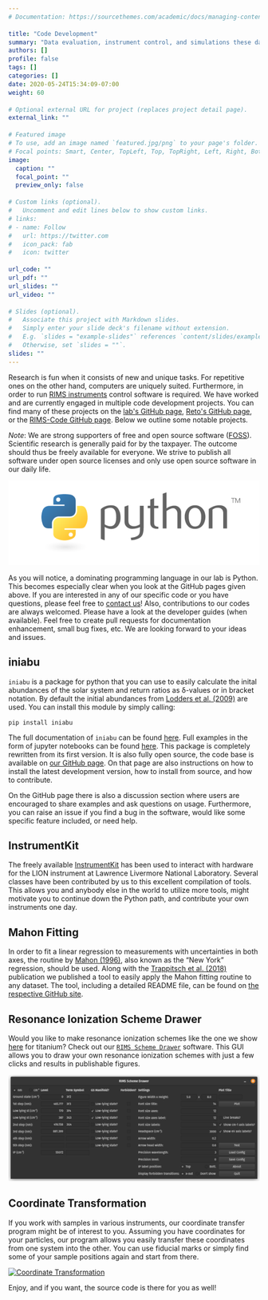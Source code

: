 ```yaml
---
# Documentation: https://sourcethemes.com/academic/docs/managing-content/

title: "Code Development"
summary: "Data evaluation, instrument control, and simulations these days all require code development skills and experience."
authors: []
profile: false
tags: []
categories: []
date: 2020-05-24T15:34:09-07:00
weight: 60

# Optional external URL for project (replaces project detail page).
external_link: ""

# Featured image
# To use, add an image named `featured.jpg/png` to your page's folder.
# Focal points: Smart, Center, TopLeft, Top, TopRight, Left, Right, BottomLeft, Bottom, BottomRight.
image:
  caption: ""
  focal_point: ""
  preview_only: false

# Custom links (optional).
#   Uncomment and edit lines below to show custom links.
# links:
# - name: Follow
#   url: https://twitter.com
#   icon_pack: fab
#   icon: twitter

url_code: ""
url_pdf: ""
url_slides: ""
url_video: ""

# Slides (optional).
#   Associate this project with Markdown slides.
#   Simply enter your slide deck's filename without extension.
#   E.g. `slides = "example-slides"` references `content/slides/example-slides.md`.
#   Otherwise, set `slides = ""`.
slides: ""
---
```


Research is fun when it consists of new and unique tasks. For repetitive ones on the other hand, computers are uniquely suited. Furthermore, in order to run [RIMS instruments](/project/rims/) control software is required. We have worked and are currently engaged in multiple code development projects. You can find many of these projects on the <a href="https://github.com/galactic-forensics" target="_blank">lab's GitHub page</a>, <a href="https://github.com/trappitsch" target="_blank">Reto's GitHub page</a>, or the <a href="https://github.com/RIMS-Code" target="_blank">RIMS-Code GitHub page</a>. Below we outline some notable projects.

*Note*: We are strong supporters of free and open source software (<a href="https://en.wikipedia.org/wiki/Free_and_open-source_software" target="_blank">FOSS</a>). Scientific research is generally paid for by the taxpayer. The outcome should thus be freely available for everyone. We strive to publish all software under open source licenses and only use open source software in our daily life.

<a href="https://www.python.org" target="_blank">![Python Logo](/img/projects/code/python_logo.png)</a>

As you will notice, a dominating programming language in our lab is Python. This becomes especially clear when you look at the GitHub pages given above. If you are interested in any of our specific code or you have questions, please feel free to [contact us](/contact/)! Also, contributions to our codes are always welcomed. Please have a look at the developer guides (when available). Feel free to create pull requests for documentation enhancement, small bug fixes, etc. We are looking forward to your ideas and issues.


## iniabu

`iniabu` is a package for python that you can use 
to easily calculate the inital abundances of the solar system 
and return ratios as δ-values or in bracket notation. 
By default the initial abundances from 
<a href="https://doi.org/10.1007/978-3-540-88055-4_34" target="_blank">Lodders et al. (2009)</a> 
are used.
You can install this module by simply calling:

``` console
pip install iniabu
```

The full documentation of `iniabu` can be found [here](https://iniabu.rtfd.io).
Full examples in the form of jupyter notebooks
can be found [here](https://github.com/galactic-forensics/iniabu/tree/master/docs/jupyter_examples).
This package is completely rewritten from its first version.
It is also fully open source,
the code base is available on [our GitHub page](https://github.com/galactic-forensics/iniabu).
On that page are also instructions on how to install the latest development version,
how to install from source,
and how to contribute.

On the GitHub page
there is also a discussion section
where users are encouraged to share examples
and ask questions on usage.
Furthermore,
you can raise an issue
if you find a bug in the software,
would like some specific feature included,
or need help.

## InstrumentKit

The freely available <a href="https://github.com/Galvant/InstrumentKit" target="_blank">InstrumentKit</a> 
has been used to interact with hardware for the LION instrument
at Lawrence Livermore National Laboratory. 
Several classes have been contributed by us 
to this excellent compilation of tools. 
This allows you and anybody else in the world to utilize more tools,
might motivate you to continue down the Python path, 
and contribute your own instruments one day.


## Mahon Fitting

In order to fit a linear regression to measurements with uncertainties in both axes, the routine by <a href="https://www.tandfonline.com/doi/abs/10.1080/00206819709465336" target="_blank">Mahon (1996)</a>, also known as the “New York” regression, should be used. Along with the <a href="https://doi.org/10.3847/2041-8213/aabba9" target="_blank">Trappitsch et al. (2018)</a> publication we published a tool to easily apply the Mahon fitting routine to any dataset. The tool, including a detailed README file, can be found on <a href="https://github.com/LLNL/MahonFitting" target="_blank">the respective GitHub site</a>.

## Resonance Ionization Scheme Drawer

Would you like to make resonance ionization schemes like the one we show [here](/project/rims/) for titanium? Check out our <a href="https://github.com/RIMS-Code/RIMSSchemeDrawer" target="_blank">`RIMS Scheme Drawer`</a> software. This GUI allows you to draw your own resonance ionization schemes with just a few clicks and results in publishable figures.

<a href="https://github.com/RIMS-Code/RIMSSchemeDrawer" target="_blank">![RIMSSchemeDrawer](https://raw.githubusercontent.com/RIMS-Code/RIMSSchemeDrawer/master/examples/screenshot_titanium.png)</a>

## Coordinate Transformation

If you work with samples in various instruments, our coordinate transfer program might be of interest to you. Assuming you have coordinates for your particles, our program allows you easily transfer these coordinates from one system into the other. You can use fiducial marks or simply find some of your sample positions again and start from there. 

<a href="https://github.com/trappitsch/CoordinateTransformation" target="_blank">![Coordinate Transformation](https://raw.githubusercontent.com/trappitsch/CoordinateTransformation/master/docs/screenshot-full.png)</a>

Enjoy, and if you want, the source code is there for you as well!